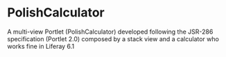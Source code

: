 PolishCalculator
================

A multi-view Portlet (PolishCalculator) developed following the JSR-286 specification (Portlet 2.0) composed by a stack view and a calculator who works fine in Liferay 6.1
